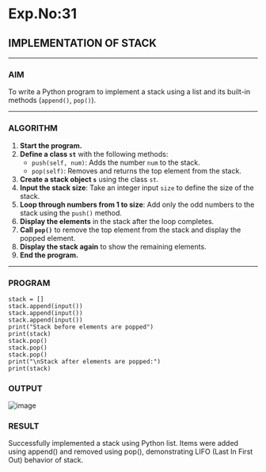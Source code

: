 # Exp.No:31  
## IMPLEMENTATION OF STACK

---

### AIM  
To write a Python program to implement a stack using a list and its built-in methods (`append()`, `pop()`).

---

### ALGORITHM

1. **Start the program.**
2. **Define a class `st`** with the following methods:
   - `push(self, num)`: Adds the number `num` to the stack.
   - `pop(self)`: Removes and returns the top element from the stack.
3. **Create a stack object `s`** using the class `st`.
4. **Input the stack size**: Take an integer input `size` to define the size of the stack.
5. **Loop through numbers from 1 to size**: Add only the odd numbers to the stack using the `push()` method.
6. **Display the elements** in the stack after the loop completes.
7. **Call `pop()`** to remove the top element from the stack and display the popped element.
8. **Display the stack again** to show the remaining elements.
9. **End the program.**

---

### PROGRAM

```
stack = []
stack.append(input())
stack.append(input())
stack.append(input())
print("Stack before elements are popped")
print(stack)
stack.pop()
stack.pop()
stack.pop()
print("\nStack after elements are popped:")
print(stack)

```
### OUTPUT
![image](https://github.com/user-attachments/assets/a5db8f7c-bb6b-46a3-8f8d-001a06f6cdaf)

### RESULT
Successfully implemented a stack using Python list. Items were added using append() and removed using pop(), demonstrating LIFO (Last In First Out) behavior of stack.
